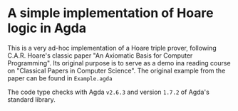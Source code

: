 # A simple implementation of Hoare logic in Agda
This is a very ad-hoc implementation of a Hoare triple prover,
following C.A.R. Hoare's classic paper "An Axiomatic Basis for Computer Programming".
Its original purpose is to serve as a demo ina reading course on "Classical Papers in Computer Science".
The original example from the paper can be found in `Example.agda`

The code type checks with Agda `v2.6.3` and version `1.7.2` of Agda's standard library.